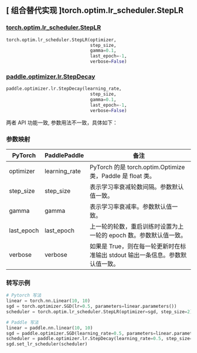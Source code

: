 ## [ 组合替代实现 ]torch.optim.lr_scheduler.StepLR

### [torch.optim.lr_scheduler.StepLR](https://pytorch.org/docs/stable/generated/torch.optim.lr_scheduler.StepLR.html)

```python
torch.optim.lr_scheduler.StepLR(optimizer,
                                step_size,
                                gamma=0.1,
                                last_epoch=-1,
                                verbose=False)
```

### [paddle.optimizer.lr.StepDecay](https://www.paddlepaddle.org.cn/documentation/docs/zh/api/paddle/optimizer/lr/StepDecay_cn.html)

```python
paddle.optimizer.lr.StepDecay(learning_rate,
                                step_size,
                                gamma=0.1,
                                last_epoch=-1,
                                verbose=False)
```

两者 API 功能一致, 参数用法不一致，具体如下：

### 参数映射

| PyTorch | PaddlePaddle | 备注                                                                                       |
| ------- | ------------ | ------------------------------------------------------------------------------------------ |
| optimizer     | learning_rate       | PyTorch 的是 torch.optim.Optimize 类，Paddle 是 float 类。 |
| step_size     | step_size       | 表示学习率衰减轮数间隔。参数默认值一致。         |
| gamma     | gamma       | 表示学习率衰减率。参数默认值一致。             |
| last_epoch     | last_epoch       | 上一轮的轮数，重启训练时设置为上一轮的 epoch 数。参数默认值一致。       |
| verbose     | verbose       | 如果是 True，则在每一轮更新时在标准输出 stdout 输出一条信息。参数默认值一致。  |

### 转写示例
```python
# Pytorch 写法
linear = torch.nn.Linear(10, 10)
sgd = torch.optimizer.SGD(lr=0.5, parameters=linear.parameters())
scheduler = torch.optim.lr_scheduler.StepLR(optimizer=sgd, step_size=2)

# Paddle 写法
linear = paddle.nn.linear(10, 10)
sgd = paddle.optimizer.SGD(learning_rate=0.5, parameters=linear.parameters())
scheduler = paddle.optimizer.lr.StepDecay(learning_rate=0.5, step_size=2)
sgd.set_lr_scheduler(scheduler)
```
